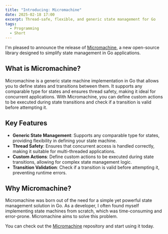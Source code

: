 ```yaml
---
title: "Introducing: Micromachine"
date: 2025-02-18 17:00
excerpt: Thread-safe, flexible, and generic state management for Go
tags:
  - Programming
  - Short
---
```


I'm pleased to announce the release of
[Micromachine](https://github.com/eliseomartelli/micromachine), a new
open-source library designed to simplify state management in Go applications.

## What is Micromachine?

Micromachine is a generic state machine implementation in Go that allows you to
define states and transitions between them. It supports any comparable type for
states and ensures thread safety, making it ideal for concurrent applications.
With Micromachine, you can define custom actions to be executed during state
transitions and check if a transition is valid before attempting it.

## Key Features

- **Generic State Management**: Supports any comparable type for states, providing flexibility in defining your state machine.
- **Thread Safety**: Ensures that concurrent access is handled correctly, making it suitable for multi-threaded applications.
- **Custom Actions**: Define custom actions to be executed during state transitions, allowing for complex state management logic.
- **Transition Validation**: Check if a transition is valid before attempting it, preventing runtime errors.

## Why Micromachine?

Micromachine was born out of the need for a simple yet powerful state
management solution in Go. As a developer, I often found myself implementing
state machines from scratch, which was time-consuming and error-prone.
Micromachine aims to solve this problem.

You can check out the
[Micromachine](https://github.com/eliseomartelli/micromachine) repository and
start using it today.
